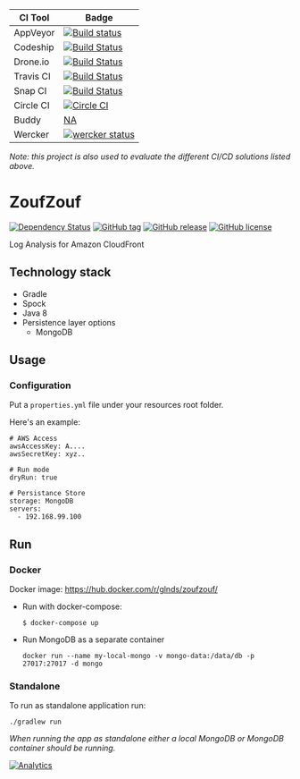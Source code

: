 CI Tool   | Badge
----------| -----
AppVeyor  | [![Build status](https://ci.appveyor.com/api/projects/status/q4hod18tu4xuqd3p?svg=true)](https://ci.appveyor.com/project/glnds/zoufzouf)
Codeship  | [![Build Status](https://codeship.com/projects/c82b46a0-e47d-0133-367d-626500d789c1/status?branch=master)](https://codeship.com/projects/146357)
Drone.io  |  [![Build Status](https://drone.io/github.com/glnds/zoufzouf/status.png)](https://drone.io/github.com/glnds/zoufzouf/latest)
Travis CI | [![Build Status](https://travis-ci.org/glnds/zoufzouf.svg?branch=master)](https://travis-ci.org/glnds/zoufzouf)
Snap CI   | [![Build Status](https://snap-ci.com/glnds/zoufzouf/branch/master/build_image)](https://snap-ci.com/glnds/zoufzouf/branch/master)
Circle CI | [![Circle CI](https://circleci.com/gh/glnds/zoufzouf.svg?style=svg)](https://circleci.com/gh/glnds/zoufzouf)
Buddy     | [NA](https://buddy.works/)
Wercker   | [![wercker status](https://app.wercker.com/status/23fc34d88dcf586ed6032c6951735af7/m "wercker status")](https://app.wercker.com/project/bykey/23fc34d88dcf586ed6032c6951735af7)


*Note: this project is also used to evaluate the different CI/CD solutions listed above.*

# ZoufZouf

[![Dependency Status](https://www.versioneye.com/user/projects/57206983fcd19a00454423e7/badge.svg?style=flat)](https://www.versioneye.com/user/projects/57206983fcd19a00454423e7)
[![GitHub tag](https://img.shields.io/github/tag/glnds/zoufzouf.svg?style=flat-square)](https://github.com/glnds/zoufzouf/releases)
[![GitHub release](https://img.shields.io/github/release/glnds/zoufzouf.svg?style=flat-square)](https://github.com/glnds/zoufzouf/releases)
[![GitHub license](https://img.shields.io/github/license/glnds/zoufzouf.svg?style=flat-square)](https://github.com/glnds/zoufzouf/blob/master/LICENSE)

Log Analysis for Amazon CloudFront


## Technology stack
- Gradle
- Spock
- Java 8
- Persistence layer options
	- MongoDB

## Usage

### Configuration

Put a ```properties.yml``` file under your resources root folder.

Here's an example:
```
# AWS Access
awsAccessKey: A....
awsSecretKey: xyz..

# Run mode
dryRun: true

# Persistance Store
storage: MongoDB
servers:
  - 192.168.99.100
```

## Run

### Docker

Docker image: https://hub.docker.com/r/glnds/zoufzouf/

- Run with docker-compose: 
	```
	$ docker-compose up
	```

- Run MongoDB as a separate container
	```
	docker run --name my-local-mongo -v mongo-data:/data/db -p 27017:27017 -d mongo
	```
	
### Standalone

To run as standalone application run:
```
./gradlew run
```

*When running the app as standalone either a local MongoDB or MongoDB container should be running.*

[![Analytics](https://ga-beacon.appspot.com/UA-77034813-1/zoufzouf/readme)](https://github.com/igrigorik/ga-beacon)
